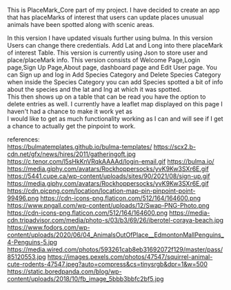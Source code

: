 This is PlaceMark_Core part of my project.
I have decided to create an app that has placeMarks of 
interest that users can update places unusual 
animals have been spotted along with scenic areas.

In this version I have updated visuals further using bulma.
In this version Users can change there credentials. 
Add Lat and Long into there placeMark of interest Table. 
This version is currently using Json to store user and place/placeMark info.
This version consists of Welcome Page,Login page,Sign Up Page,About page, dashboard page and Edit User page.
You can Sign up and log in Add Species Category and Delete Species Category <br>
when inside the Species Category you can add Species spotted a bit of info about the species and the lat and lng at which it was spotted.<br>
This then shows up on a table that can be read you have the option to delete entries as well.
I currently have a leaflet map displayed on this page I haven't had a chance to make it work yet as<br>
I would like to get as much functionality working as I can and will see if I get a chance to actually get the pinpoint to work.



references:<br>
https://bulmatemplates.github.io/bulma-templates/
https://scx2.b-cdn.net/gfx/news/hires/2011/gatheringoft.jpg
https://c.tenor.com/l5sHkKnVRqkAAAAd/login-email.gif
https://bulma.io/
https://media.giphy.com/avatars/Rockhoppersocks/yvK9Kw3SXr6E.gif
https://5441.cupe.ca/wp-content/uploads/sites/90/2021/08/sign-up.gif
https://media.giphy.com/avatars/Rockhoppersocks/yvK9Kw3SXr6E.gif
https://cdn.picpng.com/location/location-map-pin-pinpoint-point-99496.png
https://cdn-icons-png.flaticon.com/512/164/164600.png
https://www.pngall.com/wp-content/uploads/12/Swap-PNG-Photo.png
https://cdn-icons-png.flaticon.com/512/164/164600.png
https://media-cdn.tripadvisor.com/media/photo-s/03/b3/69/26/iberotel-coraya-beach.jpg
https://www.fodors.com/wp-content/uploads/2020/06/04_AnimalsOutOfPlace__EdmontonMallPenguins_4-Penguins-5.jpg
https://media.wired.com/photos/593261cab8eb31692072f129/master/pass/85120553.jpg
https://images.pexels.com/photos/47547/squirrel-animal-cute-rodents-47547.jpeg?auto=compress&cs=tinysrgb&dpr=1&w=500
https://static.boredpanda.com/blog/wp-content/uploads/2018/10/fb_image_5bbb3bbfc2bf5.jpg